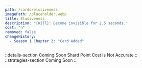 ```yaml
---
path: /cards/elusiveness
imagePath: /placeholder.webp
title: Elusiveness
description: "[Kill]: Become invisible for 2.5 seconds."
cost: "n"
removed: false
changeHistory:
  - Season 1 Chapter 2: "Card Added"
---
```

::details-section
Coming Soon
Shard Point Cost is Not Accurate
::
::strategies-section
Coming Soon
::